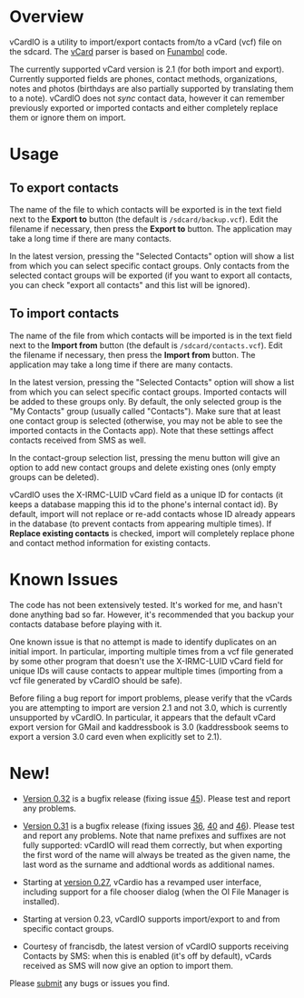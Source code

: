 # Overview #

vCardIO is a utility to import/export contacts from/to a vCard (vcf) file on the sdcard. The [vCard](http://en.wikipedia.org/wiki/VCard) parser is based on [Funambol](http://www.funambol.com/) code.

The currently supported vCard version is 2.1 (for both import and export). Currently supported fields are phones, contact methods, organizations, notes and photos (birthdays are also partially supported by translating them to a note). vCardIO does not _sync_ contact data, however it can remember previously exported or imported contacts and either completely replace them or ignore them on import.

# Usage #

## To export contacts ##
The name of the file to which contacts will be exported is in the text field next to the **Export to** button (the default is `/sdcard/backup.vcf`). Edit the filename if necessary, then press the **Export to** button. The application may take a long time if there are many contacts.

In the latest version, pressing the "Selected Contacts" option will show a list from which you can select specific contact groups. Only contacts from the selected contact groups will be exported (if you want to export all contacts, you can check "export all contacts" and this list will be ignored).

## To import contacts ##
The name of the file from which contacts will be imported is in the text field next to the **Import from** button (the default is `/sdcard/contacts.vcf`). Edit the filename if necessary, then press the **Import from** button. The application may take a long time if there are many contacts.

In the latest version, pressing the "Selected Contacts" option will show a list from which you can select specific contact groups. Imported contacts will be added to these groups only. By default, the only selected group is the "My Contacts" group (usually called "Contacts"). Make sure that at least one contact group is selected (otherwise, you may not be able to see the imported contacts in the Contacts app).
Note that these settings affect contacts received from SMS as well.

In the contact-group selection list, pressing the menu button will give an option to add new contact groups and delete existing ones (only empty groups can be deleted).

vCardIO uses the X-IRMC-LUID vCard field as a unique ID for contacts (it keeps a database mapping this id to the phone's internal contact id). By default, import will not replace or re-add contacts whose ID already appears in the database (to prevent contacts from appearing multiple times). If **Replace existing contacts** is checked, import will completely replace phone and contact method information for existing contacts.

# Known Issues #
The code has not been extensively tested. It's worked for me, and hasn't done anything bad so far. However, it's recommended that you backup your contacts database before playing with it.

One known issue is that no attempt is made to identify duplicates on an initial import. In particular, importing multiple times from a vcf file generated by some other program that doesn't use the X-IRMC-LUID vCard field for unique IDs will cause contacts to appear multiple times (importing from a vcf file generated by vCardIO should be safe).

Before filing a bug report for import problems, please verify that the vCards you are attempting to import are version 2.1 and not 3.0, which is currently unsupported by vCardIO. In particular, it appears that the default vCard export version for GMail and kaddressbook is 3.0 (kaddressbook seems to export a version 3.0 card even when explicitly set to 2.1).

# New! #
  * [Version 0.32](http://vcardio.googlecode.com/files/vcardio-0.32.sms.apk) is a bugfix release (fixing issue [45](http://code.google.com/p/vcardio/issues/detail?id=45)). Please test and report any problems.

  * [Version 0.31](http://vcardio.googlecode.com/files/vcardio-0.31.sms.apk) is a bugfix release (fixing issues [36](http://code.google.com/p/vcardio/issues/detail?id=36), [40](http://code.google.com/p/vcardio/issues/detail?id=40) and [46](http://code.google.com/p/vcardio/issues/detail?id=46)). Please test and report any problems. Note that name prefixes and suffixes are not fully supported: vCardIO will read them correctly, but when exporting the first word of the name will always be treated as the given name, the last word as the surname and addtional words as additional names.

  * Starting at [version 0.27](http://vcardio.googlecode.com/files/vcardio-0.27.sms.apk), vCardio has a revamped user interface, including support for a file chooser dialog (when the OI File Manager is installed).

  * Starting at version 0.23, vCardIO supports import/export to and from specific contact groups.

  * Courtesy of francisdb, the latest version of vCardIO supports receiving Contacts by SMS: when this is enabled (it's off by default), vCards received as SMS will now give an option to import them.

Please [submit](http://code.google.com/p/vcardio/issues/list) any bugs or issues you find.